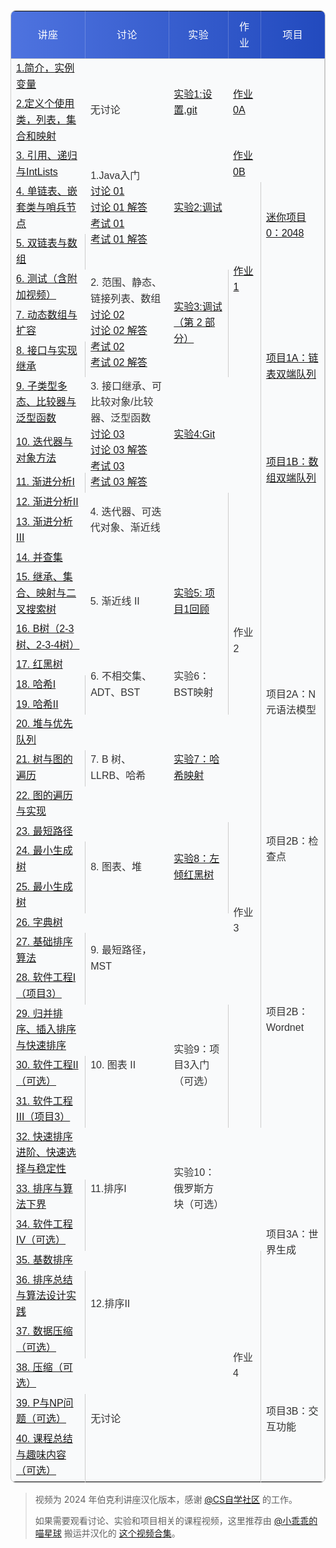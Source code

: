 <!DOCTYPE html>
<html lang="zh">
<head>
  <meta charset="UTF-8">
  <meta name="viewport" content="width=device-width, initial-scale=1.0">
  <title>时间表</title>
  <link href="https://fonts.googleapis.com/css2?family=Roboto:wght@400;500;700&family=Noto+Sans+SC:wght@400;500;700&display=swap" rel="stylesheet">
  <style>
    h1 {
        font-family: 'Roboto', sans-serif;
        font-weight: 700;
        font-size: 2.5rem;
        margin-bottom: 0rem !important;
        color: #2c3e50;
    }
    table {
        font-family: 'Noto Sans SC', sans-serif;
        background: #f9fafb;
        color: #333;
        line-height: 1.6;
        width: 100%;
        border-collapse: collapse;
        border-radius: 0.5rem !important;
        border: 1px solid #ccc;
    }
    thead {
        background: linear-gradient(90deg, #4e73df, #224abe);
        color: #fff;
    }

    td {
        background-color:GhostWhite;
        padding: 12px 15px;
        text-align: center;
        border-right: 1px solid #ccc;
        border-bottom: 1px solid #ccc;
    }
    tbody td[rowspan]:first-child {
        text-align: center !important;
        vertical-align: middle !important;
        font-size:20px;
        border-bottom: 1px solid #ccc;
    }

    tbody tr:hover td:not([rowspan]) {
        background-color: #e9ecef;
        transition: background-color 0.3s ease;
    }
    th:last-child {
        border-right: none;
    }
    td:last-child {
        border-right: 1px solid #ccc;
    }
    th {
        font-weight: 500;
        text-transform: uppercase;
        letter-spacing: 0.03em;
        padding: 12px 15px;
        border-bottom: 1px solid #ccc;
        border-right: 1px solid rgba(255, 255, 255, 0.2);
    }
    a:hover {
        text-decoration: underline;
    }
    @media (max-width: 768px) {
        th, td {
            padding: 8px;
            font-size: 0.9rem;
        }
    }
  </style>
</head>
<table><thead>
  <tr>
    <th>讲座</th>
    <th>讨论</th>
    <th>实验</th>
    <th>作业</th>
    <th>项目</th>
  </tr></thead>
<tbody>
  <tr>
    <td><a href="https://www.bilibili.com/video/BV1hJ4m1M7ZA?p=1">1.简介，实例变量</a></td>
    <td rowspan="2"><br>无讨论</td>
    <td rowspan="2"><a href="../labs/lab01">实验1:设置,git</a></td>
    <td rowspan="2"><a href="../homework/hw0/hw0a/">作业0A</a></td>
    <td></td>
  </tr>
  <tr>
    <td><a href="https://www.bilibili.com/video/BV1hJ4m1M7ZA?p=2">2.定义个使用类，列表，集合和映射</a></td>
    <td></td>
  </tr>
  <tr>
    <td><a href="https://www.bilibili.com/video/BV1hJ4m1M7ZA?p=3">3. 引用、递归与IntLists</a></td>
    <td rowspan="3">1.Java入门<br><a href="../discus/regular01">讨论 01</a> <br> <a href="../discus/regular01sol">讨论 01 解答</a><br><a href="../discus/examlevel01">考试 01</a> <br> <a href="../discus/examlevel01sol">考试 01 解答</a></td>
    <td rowspan="3"><a href="../labs/lab02">实验2:调试</a></td>
    <td><a href="../homework/hw0/hw0b/">作业0B</a></td>
    <td rowspan="4"><a href="../projects/proj0">迷你项目0：2048</a></td>
  </tr>
  <tr>
    <td><a href="https://www.bilibili.com/video/BV1hJ4m1M7ZA?p=4">4. 单链表、嵌套类与哨兵节点</a></td>
    <td rowspan="5"><a href="https://www.gradescope.com/login">作业1</a></td>
  </tr>
  <tr>
    <td><a href="https://www.bilibili.com/video/BV1hJ4m1M7ZA?p=5">5. 双链表与数组</a></td>
  </tr>
  <tr>
    <td><a href="https://www.bilibili.com/video/BV1hJ4m1M7ZA?p=6">6. 测试（含附加视频）</a></td>
    <td rowspan="3">2. 范围、静态、链接列表、数组<br><a href="../discus/regular02">讨论 02</a> <br> <a href="../discus/regular02sol">讨论 02 解答</a><br><a href="../discus/examlevel02">考试 02</a> <br> <a href="../discus/examlevel02sol">考试 02 解答</a></td>
    <td rowspan="3"><a href="../labs/lab03">实验3:调试（第 2 部分）</a></td>
  </tr>
  <tr>
    <td><a href="https://www.bilibili.com/video/BV1hJ4m1M7ZA?p=7">7. 动态数组与扩容</a></td>
    <td rowspan="3"><a href="../projects/proj1a">项目1A：链表双端队列</a></td>
  </tr>
  <tr>
    <td><a href="https://www.bilibili.com/video/BV1hJ4m1M7ZA?p=8">8. 接口与实现继承</a></td>
  </tr>
  <tr>
    <td><a href="https://www.bilibili.com/video/BV1hJ4m1M7ZA?p=9">9. 子类型多态、比较器与泛型函数</a></td>
    <td rowspan="3">3. 接口继承、可比较对象/比较器、泛型函数<br><a href="../discus/regular03">讨论 03</a> <br> <a href="../discus/regular03sol">讨论 03 解答</a><br><a href="../discus/examlevel03">考试 03</a> <br> <a href="../discus/examlevel03sol">考试 03 解答</a></td>
    <td rowspan="3"><a href="../labs/lab04">实验4:Git</a></td>
    <td rowspan="6"></td>
  </tr>
  <tr>
    <td><a href="https://www.bilibili.com/video/BV1hJ4m1M7ZA?p=10">10. 迭代器与对象方法</a></td>
    <td rowspan="3"><a href="../projects/proj1b">项目1B：数组双端队列</a></td>
  </tr>
  <tr>
    <td><a href="https://www.bilibili.com/video/BV1hJ4m1M7ZA?p=11">11. 渐进分析I</a></td>
  </tr>
  <tr>
    <td><a href="https://www.bilibili.com/video/BV1hJ4m1M7ZA?p=12">12. 渐进分析II</a></td>
    <td rowspan="2">4. 迭代器、可迭代对象、渐近线<br></td>
    <td rowspan="2"></td>
  </tr>
  <tr>
    <td><a href="https://www.bilibili.com/video/BV1hJ4m1M7ZA?p=13">13. 渐进分析III</a></td>
    <td rowspan="3"></td>
  </tr>
  <tr>
    <td><a href="https://www.bilibili.com/video/BV1hJ4m1M7ZA?p=14">14. 并查集</a></td>
    <td rowspan="3">5. 渐近线 II</td>
    <td rowspan="3"><a href="../labs/lab05">实验5: 项目1回顾</a></td>
  </tr>
  <tr>
    <td><a href="https://www.bilibili.com/video/BV1hJ4m1M7ZA?p=15">15. 继承、集合、映射与二叉搜索树</a></td>
    <td rowspan="5">作业2</td>
  </tr>
  <tr>
    <td><a href="https://www.bilibili.com/video/BV1hJ4m1M7ZA?p=16">16. B树（2-3树、2-3-4树）</a></td>
    <td rowspan="6">项目2A：N元语法模型</td>
  </tr>
  <tr>
    <td><a href="https://www.bilibili.com/video/BV1hJ4m1M7ZA?p=17">17. 红黑树</a></td>
    <td rowspan="3">6. 不相交集、ADT、BST</td>
    <td rowspan="3">实验6：BST映射</td>
  </tr>
  <tr>
    <td><a href="https://www.bilibili.com/video/BV1hJ4m1M7ZA?p=18">18. 哈希I</a></td>
  </tr>
  <tr>
    <td><a href="https://www.bilibili.com/video/BV1hJ4m1M7ZA?p=19">19. 哈希II</a></td>
  </tr>
  <tr>
    <td><a href="https://www.bilibili.com/video/BV1hJ4m1M7ZA?p=20">20. 堆与优先队列</a></td>
    <td rowspan="3">7. B 树、LLRB、哈希</td>
    <td rowspan="3"><a href="../labs/lab07">实验7：哈希映射</a></td>
    <td rowspan="12">作业3</td>
  </tr>
  <tr>
    <td><a href="https://www.bilibili.com/video/BV1hJ4m1M7ZA?p=21">21. 树与图的遍历</a></td>
  </tr>
  <tr>
    <td><a href="https://www.bilibili.com/video/BV1hJ4m1M7ZA?p=22">22. 图的遍历与实现</a></td>
    <td rowspan="4">项目2B：检查点</td>
  </tr>
  <tr>
    <td><a href="https://www.bilibili.com/video/BV1hJ4m1M7ZA?p=23">23. 最短路径</a></td>
    <td rowspan="3">8. 图表、堆</td>
    <td rowspan="3"><a href="../labs/lab08">实验8：左倾红黑树</a></td>
  </tr>
  <tr>
    <td><a href="https://www.bilibili.com/video/BV1hJ4m1M7ZA?p=24">24. 最小生成树</a></td>
  </tr>
  <tr>
    <td><a href="https://www.bilibili.com/video/BV1hJ4m1M7ZA?p=25">25. 最小生成树</a></td>
  </tr>
  <tr>
    <td><a href="https://www.bilibili.com/video/BV1hJ4m1M7ZA?p=26">26. 字典树</a></td>
    <td rowspan="3">9. 最短路径，MST</td>
    <td rowspan="3"></td>
    <td rowspan="6">项目2B：Wordnet</td>
  </tr>
  <tr>
    <td><a href="https://www.bilibili.com/video/BV1hJ4m1M7ZA?p=27">27. 基础排序算法</a></td>
  </tr>
  <tr>
    <td><a href="https://www.bilibili.com/video/BV1hJ4m1M7ZA?p=28">28. 软件工程I（项目3）</a></td>
  </tr>
  <tr>
    <td><a href="https://www.bilibili.com/video/BV1hJ4m1M7ZA?p=29">29. 归并排序、插入排序与快速排序</a></td>
    <td rowspan="3">10. 图表 II</td>
    <td rowspan="3">实验9：项目3入门（可选）</td>
  </tr>
  <tr>
    <td><a href="https://www.bilibili.com/video/BV1hJ4m1M7ZA?p=30">30. 软件工程II（可选）</a></td>
  </tr>
  <tr>
    <td><a href="https://www.bilibili.com/video/BV1hJ4m1M7ZA?p=31">31. 软件工程III（项目3）</a></td>
  </tr>
  <tr>
    <td><a href="https://www.bilibili.com/video/BV1hJ4m1M7ZA?p=32">32. 快速排序进阶、快速选择与稳定性</a></td>
    <td rowspan="3">11.排序I</td>
    <td rowspan="3">实验10：俄罗斯方块（可选）</td>
    <td rowspan="3"></td>
    <td rowspan="6">项目3A：世界生成</td>
  </tr>
  <tr>
    <td><a href="https://www.bilibili.com/video/BV1hJ4m1M7ZA?p=33">33. 排序与算法下界</a></td>
  </tr>
  <tr>
    <td><a href="https://www.bilibili.com/video/BV1hJ4m1M7ZA?p=34">34. 软件工程IV（可选）</a></td>
  </tr>
  <tr>
    <td><a href="https://www.bilibili.com/video/BV1hJ4m1M7ZA?p=35">35. 基数排序</a></td>
    <td rowspan="3">12.排序II</td>
    <td rowspan="6"></td>
    <td rowspan="6">作业4</td>
  </tr>
  <tr>
    <td><a href="https://www.bilibili.com/video/BV1hJ4m1M7ZA?p=36">36. 排序总结与算法设计实践</a></td>
  </tr>
  <tr>
    <td><a href="https://www.bilibili.com/video/BV1hJ4m1M7ZA?p=37">37. 数据压缩（可选）</a></td>
  </tr>
  <tr>
    <td><a href="https://www.bilibili.com/video/BV1hJ4m1M7ZA?p=38">38. 压缩（可选）</a></td>
    <td rowspan="3">无讨论</td>
    <td rowspan="3">项目3B：交互功能</td>
  </tr>
  <tr>
    <td><a href="https://www.bilibili.com/video/BV1hJ4m1M7ZA?p=39">39. P与NP问题（可选）</a></td>
  </tr>
  <tr>
    <td><a href="https://www.bilibili.com/video/BV1hJ4m1M7ZA?p=40">40. 课程总结与趣味内容（可选）</a></td>
  </tr>
</tbody></table>
</html>

> 视频为 2024 年伯克利讲座汉化版本，感谢 [@CS自学社区](https://space.bilibili.com/526939229) 的工作。
>
> 如果需要观看讨论、实验和项目相关的课程视频，这里推荐由 [@小乖乖的喵星球](https://space.bilibili.com/95093036) 搬运并汉化的 [这个视频合集](https://www.bilibili.com/video/BV1QP4y1u7jv)。
